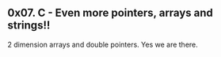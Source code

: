 ## 0x07. C - Even more pointers, arrays and strings!!

2 dimension arrays and double pointers.  Yes we are there.
